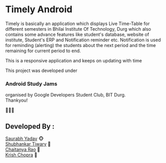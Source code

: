 # Timely Android



Timely is basically an application which displays Live Time-Table for different semesters in Bhilai Institute Of Technology, Durg which also contains some advance features like student's database, website of institute, Student's ERP and Notification reminder etc.
Notification is used for reminding (alerting) the students about the next period and the time remaining for current period to end.


This is a responsive application and keeps on updating with time

This project was developed under
### Android Study Jams
organised by Google Developers Student Club, BIT Durg. <br>
Thankyou!

🙈🙉🙊
## Developed By : <br>
[Saurabh Yadav](https://www.linkedin.com/in/saurabh-yadav-73616b137/) 🐵<br>
[Shubhankar Tiwary](https://www.linkedin.com/in/shubhankar10) 🐙<br>
[Chaitanya Rao](https://www.linkedin.com/in/chaitanya-rao-375b30207) 🐴<br>
[Krish Chopra](https://www.linkedin.com/in/krishchopra22) 🦁<br>

